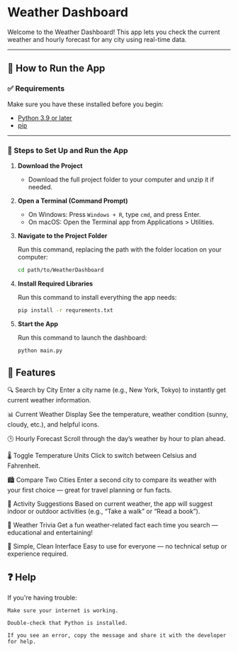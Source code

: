 # Weather Dashboard

Welcome to the Weather Dashboard! This app lets you check the current weather and hourly forecast for any city using real-time data.

---

## 🔧 How to Run the App

### ✅ Requirements
Make sure you have these installed before you begin:

- [Python 3.9 or later](https://www.python.org/downloads/)
- [pip](https://pip.pypa.io/en/stable/installation/)

---

### 📁 Steps to Set Up and Run the App

1. **Download the Project**

   - Download the full project folder to your computer and unzip it if needed.

2. **Open a Terminal (Command Prompt)**
   - On Windows: Press `Windows + R`, type `cmd`, and press Enter.
   - On macOS: Open the Terminal app from Applications > Utilities.

3. **Navigate to the Project Folder**

   Run this command, replacing the path with the folder location on your computer:

   ```bash
   cd path/to/WeatherDashboard
4. **Install Required Libraries**

    Run this command to install everything the app needs:
    ```bash
    pip install -r requrements.txt

5. **Start the App**

    Run this command to launch the dashboard:
    ```bash
    python main.py

## 🌟 Features
🔍 Search by City
Enter a city name (e.g., New York, Tokyo) to instantly get current weather information.

📊 Current Weather Display
See the temperature, weather condition (sunny, cloudy, etc.), and helpful icons.

🕒 Hourly Forecast
Scroll through the day’s weather by hour to plan ahead.

🌡️ Toggle Temperature Units
Click to switch between Celsius and Fahrenheit.

🏙️ Compare Two Cities
Enter a second city to compare its weather with your first choice — great for travel planning or fun facts.

🏃 Activity Suggestions
Based on current weather, the app will suggest indoor or outdoor activities (e.g., “Take a walk” or “Read a book”).

🧠 Weather Trivia
Get a fun weather-related fact each time you search — educational and entertaining!

🧭 Simple, Clean Interface
Easy to use for everyone — no technical setup or experience required.

## ❓ Help ##
If you're having trouble:

    Make sure your internet is working.

    Double-check that Python is installed.

    If you see an error, copy the message and share it with the developer for help.